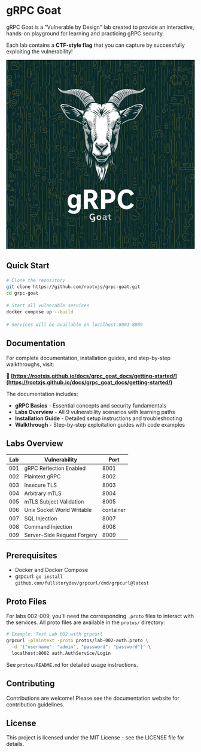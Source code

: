 # gRPC Goat

gRPC Goat is a "Vulnerable by Design" lab created to provide an interactive, hands-on playground for learning and practicing gRPC security.

Each lab contains a **CTF-style flag** that you can capture by successfully exploiting the vulnerability!

![alt text](grpc_goat_comp.webp)

## Quick Start

```bash
# Clone the repository
git clone https://github.com/rootxjs/grpc-goat.git
cd grpc-goat

# Start all vulnerable services
docker compose up --build

# Services will be available on localhost:8001-8009
```

## Documentation

For complete documentation, installation guides, and step-by-step walkthroughs, visit:

**📖 [https://rootxjs.github.io/docs/grpc_goat_docs/getting-started/](https://rootxjs.github.io/docs/grpc_goat_docs/getting-started/)**

The documentation includes:
- **gRPC Basics** - Essential concepts and security fundamentals
- **Labs Overview** - All 9 vulnerability scenarios with learning paths
- **Installation Guide** - Detailed setup instructions and troubleshooting
- **Walkthrough** - Step-by-step exploitation guides with code examples

## Labs Overview

| Lab | Vulnerability | Port |
|-----|---------------|------|
| 001 | gRPC Reflection Enabled | 8001 |
| 002 | Plaintext gRPC | 8002 |
| 003 | Insecure TLS | 8003 |
| 004 | Arbitrary mTLS | 8004 |
| 005 | mTLS Subject Validation | 8005 |
| 006 | Unix Socket World Writable | container |
| 007 | SQL Injection | 8007 |
| 008 | Command Injection | 8008 |
| 009 | Server-Side Request Forgery | 8009 |

## Prerequisites

- Docker and Docker Compose
- grpcurl: `go install github.com/fullstorydev/grpcurl/cmd/grpcurl@latest`

## Proto Files

For labs 002-009, you'll need the corresponding `.proto` files to interact with the services. All proto files are available in the `protos/` directory:

```bash
# Example: Test Lab 002 with grpcurl
grpcurl -plaintext -proto protos/lab-002-auth.proto \
  -d '{"username": "admin", "password": "password"}' \
  localhost:8002 auth.AuthService/Login
```

See `protos/README.md` for detailed usage instructions.

## Contributing

Contributions are welcome! Please see the documentation website for contribution guidelines.

## License

This project is licensed under the MIT License - see the LICENSE file for details.
